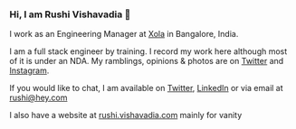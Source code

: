 ### Hi, I am Rushi Vishavadia 👋

I work as an Engineering Manager at [Xola](https://github.com/xola) in Bangalore, India.

I am a full stack engineer by training. I record my work here although most of it is under an NDA. My ramblings, opinions & photos are on [Twitter](https://twitter.com/rushiv) and [Instagram](https://instagram.com/rushi_v).

If you would like to chat, I am available on [Twitter](https://twitter.com/rushiv), [LinkedIn](https://www.linkedin.com/in/rushivishavadia/) or via email at rushi@hey.com

I also have a website at [rushi.vishavadia.com](http://rushi.vishavadia.com/) mainly for vanity
